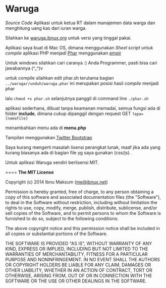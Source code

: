 # Waruga
*Source Code* Aplikasi untuk ketua RT dalam manajemen data warga dan menghitung uang kas dari iuran warga.

Silahkan ke [waruga.ibnux.org](http://waruga.ibnux.org) untuk versi yang tinggal pakai.

Aplikasi saya buat di Mac OS, dimana menggunakan *Sheel script* untuk *compile* aplikasi PHP menjadi [Phar](http://php.net/manual/en/intro.phar.php) menggunakan [empir](http://empir.sourceforge.net)

Untuk windows silahkan cari caranya :) Anda Programmer, pasti bisa cari jawabannya (^_^)v

untuk compile silahkan edit phar.sh terutama bagian `../warugar/unduh/waruga.phar` ini merupakan posisi hasil *compile* menjadi phar

lalu `chmod +x phar.sh`
selanjutnya panggil di command line  `./phar.sh`

aplikasi sederhana, dibuat tanpa keamanan memadai, semua fungsi ada di folder **include**, dimana cukup dipanggil dengan request GET `?apa=[namafile]`

menambahkan menu ada di **menu.php**

Tampilan menggunakan [Twitter Bootstrap](http://getbootstrap.com)

Saya kurang mengerti masalah lisensi perangkat lunak, maaf jika ada yang kurang biasanya ada di bagian file yg saya gunakan (css/js).

Untuk aplikasi Waruga sendiri berlisensi MIT.

====
**The MIT License**

Copyright (c) 2014 Ibnu Maksum (me@ibnux.net)

Permission is hereby granted, free of charge, to any person obtaining a copy
of this software and associated documentation files (the "Software"), to deal
in the Software without restriction, including without limitation the rights
to use, copy, modify, merge, publish, distribute, sublicense, and/or sell
copies of the Software, and to permit persons to whom the Software is
furnished to do so, subject to the following conditions:

The above copyright notice and this permission notice shall be included in
all copies or substantial portions of the Software.

THE SOFTWARE IS PROVIDED "AS IS", WITHOUT WARRANTY OF ANY KIND, EXPRESS OR
IMPLIED, INCLUDING BUT NOT LIMITED TO THE WARRANTIES OF MERCHANTABILITY,
FITNESS FOR A PARTICULAR PURPOSE AND NONINFRINGEMENT. IN NO EVENT SHALL THE
AUTHORS OR COPYRIGHT HOLDERS BE LIABLE FOR ANY CLAIM, DAMAGES OR OTHER
LIABILITY, WHETHER IN AN ACTION OF CONTRACT, TORT OR OTHERWISE, ARISING FROM,
OUT OF OR IN CONNECTION WITH THE SOFTWARE OR THE USE OR OTHER DEALINGS IN
THE SOFTWARE.

